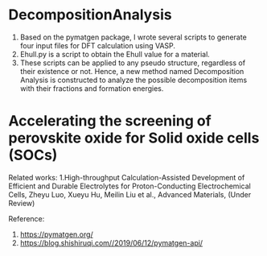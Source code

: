 # DecompositionAnalysis
1. Based on the pymatgen package, I wrote several scripts to generate four input files for DFT calculation using VASP.
2. Ehull.py is a script to obtain the Ehull value for a material. 
3. These scripts can be applied to any pseudo structure, regardless of their existence or not. Hence, a new method named Decomposition Analysis is constructed to analyze the possible decomposition items with their fractions and formation energies.

# Accelerating the screening of perovskite oxide for Solid oxide cells (SOCs)
Related works:
1.High-throughput Calculation-Assisted Development of Efficient and Durable Electrolytes for Proton-Conducting Electrochemical Cells, Zheyu Luo, Xueyu Hu, Meilin Liu et al., Advanced Materials, (Under Review)


Reference:
1. https://pymatgen.org/
2. https://blog.shishiruqi.com//2019/06/12/pymatgen-api/
